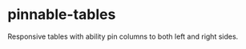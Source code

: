 pinnable-tables
===============

Responsive tables with ability pin columns to both left and right sides.
